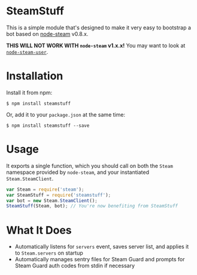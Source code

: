 # SteamStuff

This is a simple module that's designed to make it very easy to bootstrap a bot based on  [node-steam](https://github.com/seishun/node-steam) v0.8.x.

**THIS WILL NOT WORK WITH `node-steam` v1.x.x!** You may want to look at [`node-steam-user`](https://github.com/DoctorMcKay/node-steam-user).

# Installation

Install it from npm:

    $ npm install steamstuff

Or, add it to your `package.json` at the same time:

    $ npm install steamstuff --save

# Usage

It exports a single function, which you should call on both the `Steam` namespace provided by `node-steam`, and your instantiated `Steam.SteamClient`.

```js
var Steam = require('steam');
var SteamStuff = require('steamstuff');
var bot = new Steam.SteamClient();
SteamStuff(Steam, bot); // You're now benefiting from SteamStuff
```

# What It Does

- Automatically listens for `servers` event, saves server list, and applies it to `Steam.servers` on startup
- Automatically manages sentry files for Steam Guard and prompts for Steam Guard auth codes from stdin if necessary
